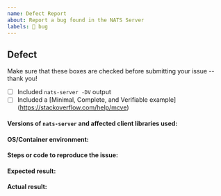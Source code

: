 ```yaml
---
name: Defect Report
about: Report a bug found in the NATS Server
labels: 🐞 bug
---
```


## Defect

Make sure that these boxes are checked before submitting your issue -- thank you!

 - [ ] Included `nats-server -DV` output
 - [ ] Included a [Minimal, Complete, and Verifiable example] (https://stackoverflow.com/help/mcve)

#### Versions of `nats-server` and affected client libraries used:

#### OS/Container environment:

#### Steps or code to reproduce the issue:

#### Expected result:

#### Actual result:

